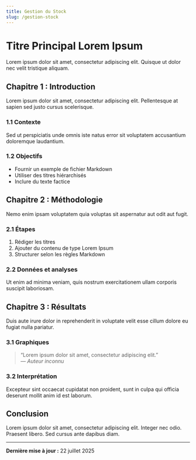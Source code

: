 ```yaml
---
title: Gestion du Stock
slug: /gestion-stock
---
```


# Titre Principal Lorem Ipsum

Lorem ipsum dolor sit amet, consectetur adipiscing elit. Quisque ut dolor nec velit tristique aliquam.

## Chapitre 1 : Introduction

Lorem ipsum dolor sit amet, consectetur adipiscing elit. Pellentesque at sapien sed justo cursus scelerisque.

### 1.1 Contexte

Sed ut perspiciatis unde omnis iste natus error sit voluptatem accusantium doloremque laudantium.

### 1.2 Objectifs

- Fournir un exemple de fichier Markdown
- Utiliser des titres hiérarchisés
- Inclure du texte factice

## Chapitre 2 : Méthodologie

Nemo enim ipsam voluptatem quia voluptas sit aspernatur aut odit aut fugit.

### 2.1 Étapes

1. Rédiger les titres
2. Ajouter du contenu de type Lorem Ipsum
3. Structurer selon les règles Markdown

### 2.2 Données et analyses

Ut enim ad minima veniam, quis nostrum exercitationem ullam corporis suscipit laboriosam.

## Chapitre 3 : Résultats

Duis aute irure dolor in reprehenderit in voluptate velit esse cillum dolore eu fugiat nulla pariatur.

### 3.1 Graphiques

> “Lorem ipsum dolor sit amet, consectetur adipiscing elit.”  
> — *Auteur inconnu*

### 3.2 Interprétation

Excepteur sint occaecat cupidatat non proident, sunt in culpa qui officia deserunt mollit anim id est laborum.

## Conclusion

Lorem ipsum dolor sit amet, consectetur adipiscing elit. Integer nec odio. Praesent libero. Sed cursus ante dapibus diam.

---

**Dernière mise à jour :** 22 juillet 2025
